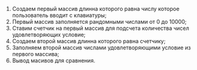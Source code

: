 1) Создаем первый массив длинна которого равна числу которое пользователь вводит с клавиатуры;
2) Первый массив заполняется рандомными числами от 0 до 10000;
3) Ставим счетчик на первый массив для подсчета количества чисел удовлетворяющих условие;
4) Создаем второй массив длинна которого равна счетчику;
5) Заполняем второй массив числами удовлетворяющими условие из первого массива;
6) Вывод масивов для сравнения.